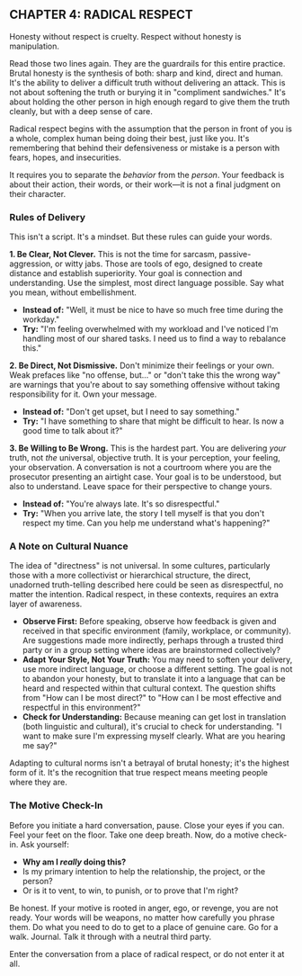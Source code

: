 ## CHAPTER 4: RADICAL RESPECT

Honesty without respect is cruelty.
Respect without honesty is manipulation.

Read those two lines again. They are the guardrails for this entire practice. Brutal honesty is the synthesis of both: sharp and kind, direct and human. It's the ability to deliver a difficult truth without delivering an attack. This is not about softening the truth or burying it in "compliment sandwiches." It's about holding the other person in high enough regard to give them the truth cleanly, but with a deep sense of care.

Radical respect begins with the assumption that the person in front of you is a whole, complex human being doing their best, just like you. It's remembering that behind their defensiveness or mistake is a person with fears, hopes, and insecurities.

It requires you to separate the *behavior* from the *person*. Your feedback is about their action, their words, or their work—it is not a final judgment on their character.

### Rules of Delivery

This isn't a script. It's a mindset. But these rules can guide your words.

**1. Be Clear, Not Clever.**
This is not the time for sarcasm, passive-aggression, or witty jabs. Those are tools of ego, designed to create distance and establish superiority. Your goal is connection and understanding. Use the simplest, most direct language possible. Say what you mean, without embellishment.

*   **Instead of:** "Well, it must be nice to have so much free time during the workday."
*   **Try:** "I'm feeling overwhelmed with my workload and I've noticed I'm handling most of our shared tasks. I need us to find a way to rebalance this."

**2. Be Direct, Not Dismissive.**
Don't minimize their feelings or your own. Weak prefaces like "no offense, but..." or "don't take this the wrong way" are warnings that you're about to say something offensive without taking responsibility for it. Own your message.

*   **Instead of:** "Don't get upset, but I need to say something."
*   **Try:** "I have something to share that might be difficult to hear. Is now a good time to talk about it?"

**3. Be Willing to Be Wrong.**
This is the hardest part. You are delivering *your* truth, not *the* universal, objective truth. It is your perception, your feeling, your observation. A conversation is not a courtroom where you are the prosecutor presenting an airtight case. Your goal is to be understood, but also to understand. Leave space for their perspective to change yours.

*   **Instead of:** "You're always late. It's so disrespectful."
*   **Try:** "When you arrive late, the story I tell myself is that you don't respect my time. Can you help me understand what's happening?"

### A Note on Cultural Nuance

The idea of "directness" is not universal. In some cultures, particularly those with a more collectivist or hierarchical structure, the direct, unadorned truth-telling described here could be seen as disrespectful, no matter the intention. Radical respect, in these contexts, requires an extra layer of awareness.

*   **Observe First:** Before speaking, observe how feedback is given and received in that specific environment (family, workplace, or community). Are suggestions made more indirectly, perhaps through a trusted third party or in a group setting where ideas are brainstormed collectively?
*   **Adapt Your Style, Not Your Truth:** You may need to soften your delivery, use more indirect language, or choose a different setting. The goal is not to abandon your honesty, but to translate it into a language that can be heard and respected within that cultural context. The question shifts from "How can I be most direct?" to "How can I be most effective and respectful in this environment?"
*   **Check for Understanding:** Because meaning can get lost in translation (both linguistic and cultural), it's crucial to check for understanding. "I want to make sure I'm expressing myself clearly. What are you hearing me say?"

Adapting to cultural norms isn't a betrayal of brutal honesty; it's the highest form of it. It's the recognition that true respect means meeting people where they are.

### The Motive Check-In

Before you initiate a hard conversation, pause. Close your eyes if you can. Feel your feet on the floor. Take one deep breath. Now, do a motive check-in. Ask yourself:

*   **Why am I *really* doing this?**
*   Is my primary intention to help the relationship, the project, or the person?
*   Or is it to vent, to win, to punish, or to prove that I'm right?

Be honest. If your motive is rooted in anger, ego, or revenge, you are not ready. Your words will be weapons, no matter how carefully you phrase them. Do what you need to do to get to a place of genuine care. Go for a walk. Journal. Talk it through with a neutral third party.

Enter the conversation from a place of radical respect, or do not enter it at all. 